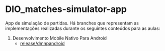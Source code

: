 # DIO_matches-simulator-app

App de simulação de partidas.
Há branches que representam as implementações realizadas durante os seguintes conteúdos para as aulas:

1. Desenvolvimento Mobile Nativo Para Android
   - [release/dmnpandroid](https://github.com/Josius/DIO_matches-simulator-app/tree/release/dmnpandroid)
